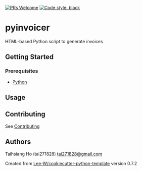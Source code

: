 [![PRs Welcome](https://img.shields.io/badge/PRs-welcome-brightgreen.svg?style=flat-square)](https://makeapullrequest.com)
[![Code style: black](https://img.shields.io/badge/code%20style-black-000000.svg)](https://github.com/psf/black)

# pyinvoicer

HTML-based Python script to generate invoices

## Getting Started

### Prerequisites
* [Python](https://www.python.org/downloads/)

## Usage


## Contributing
See [Contributing](contributing.md)

## Authors
Taihsiang Ho (tai271828) <tai271828@gmail.com>


Created from [Lee-W/cookiecutter-python-template](https://github.com/Lee-W/cookiecutter-python-template/tree/0.7.2) version 0.7.2
